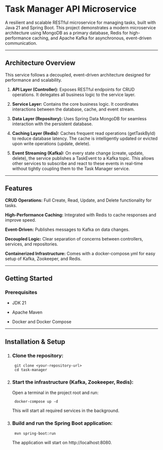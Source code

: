 # Task Manager API Microservice
A resilient and scalable RESTful microservice for managing tasks, built with Java 21 and Spring Boot. This project demonstrates a modern microservice architecture using MongoDB as a primary database, Redis for high-performance caching, and Apache Kafka for asynchronous, event-driven communication.

---

## Architecture Overview
This service follows a decoupled, event-driven architecture designed for performance and scalability.

1. **API Layer (Controller):** Exposes RESTful endpoints for CRUD operations. It delegates all business logic to the service layer.

2. **Service Layer:** Contains the core business logic. It coordinates interactions between the database, cache, and event stream.

3. **Data Layer (Repository):** Uses Spring Data MongoDB for seamless interaction with the persistent database.

4. **Caching Layer (Redis):** Caches frequent read operations (getTaskById) to reduce database latency. The cache is intelligently updated or evicted upon write operations (update, delete).

5. **Event Streaming (Kafka):** On every state change (create, update, delete), the service publishes a TaskEvent to a Kafka topic. This allows other services to subscribe and react to these events in real-time without tightly coupling them to the Task Manager service.

---

## Features
**CRUD Operations:** Full Create, Read, Update, and Delete functionality for tasks.

**High-Performance Caching:** Integrated with Redis to cache responses and improve speed.

**Event-Driven:** Publishes messages to Kafka on data changes.

**Decoupled Logic:** Clear separation of concerns between controllers, services, and repositories.

**Containerized Infrastructure:** Comes with a docker-compose.yml for easy setup of Kafka, Zookeeper, and Redis.

---

## Getting Started
### Prerequisites
- JDK 21

- Apache Maven

- Docker and Docker Compose

---

## Installation & Setup
1. ### Clone the repository:

        git clone <your-repository-url>
        cd task-manager

2. ### Start the infrastructure (Kafka, Zookeeper, Redis):
    Open a terminal in the project root and run:

        docker-compose up -d

    This will start all required services in the background.

3. ### Build and run the Spring Boot application:
        mvn spring-boot:run
    The application will start on http://localhost:8080.

